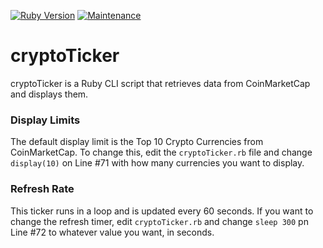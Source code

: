 [![Ruby Version](https://img.shields.io/badge/Ruby%20Version-2.0%2B-red.svg)]()
[![Maintenance](https://img.shields.io/maintenance/yes/2018.svg)]()
# cryptoTicker
cryptoTicker is a Ruby CLI script that retrieves data from CoinMarketCap and displays them.

### Display Limits
The default display limit is the Top 10 Crypto Currencies from CoinMarketCap.  To change this, edit the ``cryptoTicker.rb`` file and change ``display(10)`` on Line #71 with how many currencies you want to display.

### Refresh Rate
This ticker runs in a loop and is updated every 60 seconds.  If you want to change the refresh timer, edit ``cryptoTicker.rb`` and change ``sleep 300`` pn Line #72 to whatever value you want, in seconds.

